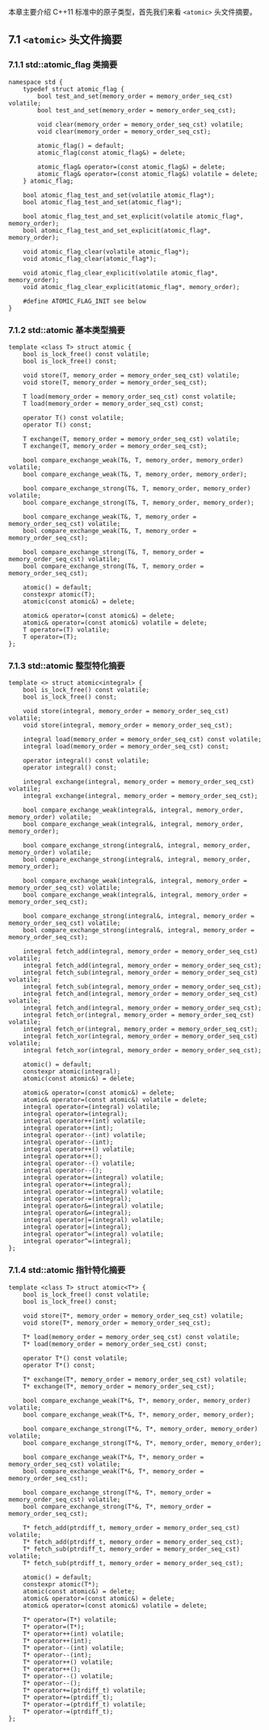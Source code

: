﻿本章主要介绍 C++11 标准中的原子类型，首先我们来看 `<atomic>` 头文件摘要。

## 7.1 `<atomic>` 头文件摘要 ##

### 7.1.1 std::atomic_flag 类摘要 ###

    namespace std {
        typedef struct atomic_flag {
            bool test_and_set(memory_order = memory_order_seq_cst) volatile;
            bool test_and_set(memory_order = memory_order_seq_cst);

            void clear(memory_order = memory_order_seq_cst) volatile;
            void clear(memory_order = memory_order_seq_cst);

            atomic_flag() = default;
            atomic_flag(const atomic_flag&) = delete;

            atomic_flag& operator=(const atomic_flag&) = delete;
            atomic_flag& operator=(const atomic_flag&) volatile = delete;
        } atomic_flag;

        bool atomic_flag_test_and_set(volatile atomic_flag*);
        bool atomic_flag_test_and_set(atomic_flag*);

        bool atomic_flag_test_and_set_explicit(volatile atomic_flag*, memory_order);
        bool atomic_flag_test_and_set_explicit(atomic_flag*, memory_order);

        void atomic_flag_clear(volatile atomic_flag*);
        void atomic_flag_clear(atomic_flag*);

        void atomic_flag_clear_explicit(volatile atomic_flag*, memory_order);
        void atomic_flag_clear_explicit(atomic_flag*, memory_order);

        #define ATOMIC_FLAG_INIT see below
    }

### 7.1.2 std::atomic 基本类型摘要 ###

    template <class T> struct atomic {
        bool is_lock_free() const volatile;
        bool is_lock_free() const;

        void store(T, memory_order = memory_order_seq_cst) volatile;
        void store(T, memory_order = memory_order_seq_cst);

        T load(memory_order = memory_order_seq_cst) const volatile;
        T load(memory_order = memory_order_seq_cst) const;

        operator T() const volatile;
        operator T() const;

        T exchange(T, memory_order = memory_order_seq_cst) volatile;
        T exchange(T, memory_order = memory_order_seq_cst);

        bool compare_exchange_weak(T&, T, memory_order, memory_order) volatile;
        bool compare_exchange_weak(T&, T, memory_order, memory_order);

        bool compare_exchange_strong(T&, T, memory_order, memory_order) volatile;
        bool compare_exchange_strong(T&, T, memory_order, memory_order);

        bool compare_exchange_weak(T&, T, memory_order = memory_order_seq_cst) volatile;
        bool compare_exchange_weak(T&, T, memory_order = memory_order_seq_cst);

        bool compare_exchange_strong(T&, T, memory_order = memory_order_seq_cst) volatile;
        bool compare_exchange_strong(T&, T, memory_order = memory_order_seq_cst);

        atomic() = default;
        constexpr atomic(T);
        atomic(const atomic&) = delete;

        atomic& operator=(const atomic&) = delete;
        atomic& operator=(const atomic&) volatile = delete;
        T operator=(T) volatile;
        T operator=(T);
    };


### 7.1.3 std::atomic 整型特化摘要 ###

    template <> struct atomic<integral> {
        bool is_lock_free() const volatile;
        bool is_lock_free() const;

        void store(integral, memory_order = memory_order_seq_cst) volatile;
        void store(integral, memory_order = memory_order_seq_cst);

        integral load(memory_order = memory_order_seq_cst) const volatile;
        integral load(memory_order = memory_order_seq_cst) const;

        operator integral() const volatile;
        operator integral() const;

        integral exchange(integral, memory_order = memory_order_seq_cst) volatile;
        integral exchange(integral, memory_order = memory_order_seq_cst);

        bool compare_exchange_weak(integral&, integral, memory_order, memory_order) volatile;
        bool compare_exchange_weak(integral&, integral, memory_order, memory_order);

        bool compare_exchange_strong(integral&, integral, memory_order, memory_order) volatile;
        bool compare_exchange_strong(integral&, integral, memory_order, memory_order);

        bool compare_exchange_weak(integral&, integral, memory_order = memory_order_seq_cst) volatile;
        bool compare_exchange_weak(integral&, integral, memory_order = memory_order_seq_cst);

        bool compare_exchange_strong(integral&, integral, memory_order = memory_order_seq_cst) volatile;
        bool compare_exchange_strong(integral&, integral, memory_order = memory_order_seq_cst);

        integral fetch_add(integral, memory_order = memory_order_seq_cst) volatile;
        integral fetch_add(integral, memory_order = memory_order_seq_cst);
        integral fetch_sub(integral, memory_order = memory_order_seq_cst) volatile;
        integral fetch_sub(integral, memory_order = memory_order_seq_cst);
        integral fetch_and(integral, memory_order = memory_order_seq_cst) volatile;
        integral fetch_and(integral, memory_order = memory_order_seq_cst);
        integral fetch_or(integral, memory_order = memory_order_seq_cst) volatile;
        integral fetch_or(integral, memory_order = memory_order_seq_cst);
        integral fetch_xor(integral, memory_order = memory_order_seq_cst) volatile;
        integral fetch_xor(integral, memory_order = memory_order_seq_cst);

        atomic() = default;
        constexpr atomic(integral);
        atomic(const atomic&) = delete;

        atomic& operator=(const atomic&) = delete;
        atomic& operator=(const atomic&) volatile = delete;
        integral operator=(integral) volatile;
        integral operator=(integral);
        integral operator++(int) volatile;
        integral operator++(int);
        integral operator--(int) volatile;
        integral operator--(int);
        integral operator++() volatile;
        integral operator++();
        integral operator--() volatile;
        integral operator--();
        integral operator+=(integral) volatile;
        integral operator+=(integral);
        integral operator-=(integral) volatile;
        integral operator-=(integral);
        integral operator&=(integral) volatile;
        integral operator&=(integral);
        integral operator|=(integral) volatile;
        integral operator|=(integral);
        integral operator^=(integral) volatile;
        integral operator^=(integral);
    };

### 7.1.4 std::atomic 指针特化摘要 ###

    template <class T> struct atomic<T*> {
        bool is_lock_free() const volatile;
        bool is_lock_free() const;

        void store(T*, memory_order = memory_order_seq_cst) volatile;
        void store(T*, memory_order = memory_order_seq_cst);

        T* load(memory_order = memory_order_seq_cst) const volatile;
        T* load(memory_order = memory_order_seq_cst) const;

        operator T*() const volatile;
        operator T*() const;

        T* exchange(T*, memory_order = memory_order_seq_cst) volatile;
        T* exchange(T*, memory_order = memory_order_seq_cst);

        bool compare_exchange_weak(T*&, T*, memory_order, memory_order) volatile;
        bool compare_exchange_weak(T*&, T*, memory_order, memory_order);

        bool compare_exchange_strong(T*&, T*, memory_order, memory_order) volatile;
        bool compare_exchange_strong(T*&, T*, memory_order, memory_order);

        bool compare_exchange_weak(T*&, T*, memory_order = memory_order_seq_cst) volatile;
        bool compare_exchange_weak(T*&, T*, memory_order = memory_order_seq_cst);

        bool compare_exchange_strong(T*&, T*, memory_order = memory_order_seq_cst) volatile;
        bool compare_exchange_strong(T*&, T*, memory_order = memory_order_seq_cst);

        T* fetch_add(ptrdiff_t, memory_order = memory_order_seq_cst) volatile;
        T* fetch_add(ptrdiff_t, memory_order = memory_order_seq_cst);
        T* fetch_sub(ptrdiff_t, memory_order = memory_order_seq_cst) volatile;
        T* fetch_sub(ptrdiff_t, memory_order = memory_order_seq_cst);

        atomic() = default;
        constexpr atomic(T*);
        atomic(const atomic&) = delete;
        atomic& operator=(const atomic&) = delete;
        atomic& operator=(const atomic&) volatile = delete;
        
        T* operator=(T*) volatile;
        T* operator=(T*);
        T* operator++(int) volatile;
        T* operator++(int);
        T* operator--(int) volatile;
        T* operator--(int);
        T* operator++() volatile;
        T* operator++();
        T* operator--() volatile;
        T* operator--();
        T* operator+=(ptrdiff_t) volatile;
        T* operator+=(ptrdiff_t);
        T* operator-=(ptrdiff_t) volatile;
        T* operator-=(ptrdiff_t);
    };
